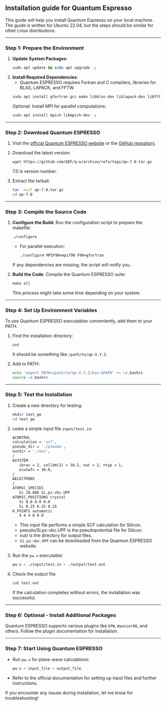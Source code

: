 ## Installation guide for Quantum Espresso

This guide will help you install Quantum Espresso on your local machine. The guide is written for Ubuntu 22.04, but the steps should be similar for other Linux distributions.

---

### Step 1: **Prepare the Environment**
1. **Update System Packages**:
   ```bash
   sudo apt update && sudo apt upgrade -y
   ```
2. **Install Required Dependencies**:
   - Quantum ESPRESSO requires Fortran and C compilers, libraries for BLAS, LAPACK, and FFTW.
   ```bash
   sudo apt install gfortran gcc make libblas-dev liblapack-dev libfftw3-dev -y
   ```
   Optional: Install MPI for parallel computations:
   ```bash
   sudo apt install mpich libmpich-dev -y
   ```

---

### Step 2: **Download Quantum ESPRESSO**
1. Visit the [official Quantum ESPRESSO website](https://www.quantum-espresso.org/) or the [GitHub repository](https://github.com/QEF/q-e).
2. Download the latest version:
   ```bash
   wget https://github.com/QEF/q-e/archive/refs/tags/qe-7.0.tar.gz
   ```
   7.0 is version number.

3. Extract the tarball:
   ```bash
   tar -xvzf qe-7.0.tar.gz
   cd qe-7.0
   ```

---

### Step 3: **Compile the Source Code**
1. **Configure the Build**:
   Run the configuration script to prepare the makefile:
   ```bash
   ./configure
   ```
   - For parallel execution:
     ```bash
     ./configure MPIF90=mpif90 F90=gfortran
     ```
   If any dependencies are missing, the script will notify you.

2. **Build the Code**:
   Compile the Quantum ESPRESSO suite:
   ```bash
   make all
   ```
   This process might take some time depending on your system.

---

### Step 4: **Set Up Environment Variables**
To use Quantum ESPRESSO executables conveniently, add them to your PATH.

1. Find the installation directory:
   ```bash
   pwd
   ```
   It should be something like `/path/to/qe-X.Y.Z`.

2. Add to PATH:
   ```bash
   echo 'export PATH=/path/to/qe-X.Y.Z/bin:$PATH' >> ~/.bashrc
   source ~/.bashrc
   ```

---

### Step 5: **Test the Installation**
1. Create a new directory for testing:
   ```bash
   mkdir test_qe
   cd test_qe
   ```
2. ceate a simple input file `input/test.in`: 
   ```bash
   &CONTROL
   calculation = 'scf',
   pseudo_dir = './pseudo',
   outdir = './out',
   /
   &SYSTEM
      ibrav = 2, celldm(1) = 10.2, nat = 2, ntyp = 1,
      ecutwfc = 30.0,
   /
   &ELECTRONS
   /
   ATOMIC_SPECIES
      Si 28.086 Si.pz-vbc.UPF
   ATOMIC_POSITIONS crystal
      Si 0.0 0.0 0.0
      Si 0.25 0.25 0.25
   K_POINTS automatic
      4 4 4 0 0 0
   ```
   - This input file performs a simple SCF calculation for Silicon.
   - pseudo/Si.pz-vbc.UPF is the pseudopotential file for Silicon.
   - out/ is the directory for output files.
   - `Si.pz-vbc.UPF` can be downloaded from the Quantum ESPRESSO website.
   
3. Run the `pw.x` executable:
   ```bash
   pw.x < ./input/test.in > ./output/test.out
   ```
4. Check the output file:
   ```bash
   cat test.out
   ```
   If the calculation completes without errors, the installation was successful.

---

### Step 6: **Optional - Install Additional Packages**
Quantum ESPRESSO supports various plugins like `EPW`, `Wannier90`, and others. Follow the plugin documentation for installation.

---

### Step 7: **Start Using Quantum ESPRESSO**
- Run `pw.x` for plane-wave calculations:
  ```bash
  pw.x < input_file > output_file
  ```
- Refer to the official documentation for setting up input files and further instructions.

If you encounter any issues during installation, let me know for troubleshooting!